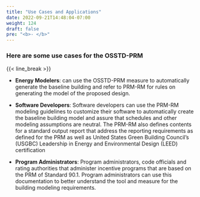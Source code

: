 ```yaml
---
title: "Use Cases and Applications"
date: 2022-09-21T14:48:04-07:00
weight: 124
draft: false
pre: "<b>- </b>"
---
```


### Here are some use cases for the OSSTD-PRM

{{< line_break >}}

- **Energy Modelers**: can use the OSSTD-PRM measure to automatically generate the baseline building and refer to PRM-RM for rules on generating the model of the proposed design.

- **Software Developers**: Software developers can use the PRM-RM modeling guidelines to customize their software to automatically create the baseline building model and assure that schedules and other modeling assumptions are neutral. The PRM-RM also defines contents for a standard output report that address the reporting requirements as defined for the PRM as well as United States Green Building Council’s (USGBC) Leadership in Energy and Environmental Design (LEED) certification

- **Program Administrators**: Program administrators, code officials and rating authorities that administer incentive programs that are based on the PRM of Standard 90.1. Program administrators can use this documentation to better understand the tool and measure for the building modeling requirements.
